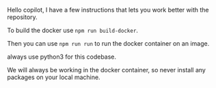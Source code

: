 Hello copilot, I have a few instructions that lets you work better with the repository.

To build the docker use `npm run build-docker`.

Then you can use `npm run run` to run the docker container on an image.

always use python3 for this codebase.

We will always be working in the docker container, so never install any packages on your local machine.